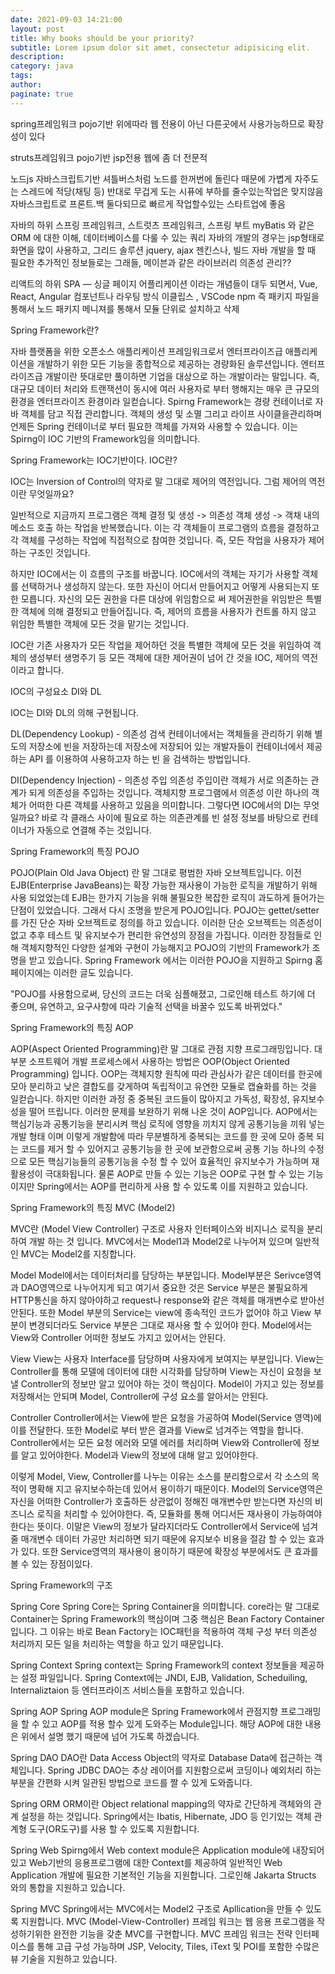 ```yaml
---
date: 2021-09-03 14:21:00
layout: post
title: Why books should be your priority?
subtitle: Lorem ipsum dolor sit amet, consectetur adipisicing elit.
description:
category: java
tags:
author:
paginate: true
---
```


spring프레임워크
pojo기반
위에따라 웹 전용이 아닌 다른곳에서 사용가능하므로 확장성이 있다

struts프레임워크
pojo기반
jsp전용
웹에 좀 더 전문적

노드js
자바스크립트기반
셔틀버스처럼 노드를 한꺼번에 돌린다
때문에 가볍게 자주도는 스레드에 적당(채팅 등)
반대로 무겁게 도는 시퓨에 부하를 줄수있는작업은 맞지않음
자바스크립트로 프론트.백 둘다되므로 빠르게 작업할수있는 스타트업에 좋음

자바의 하위
스프링 프레임워크, 스트럿츠 프레임워크, 스프링 부트
myBatis 와 같은 ORM 에 대한 이해, 데이터베이스를 다룰 수 있는 쿼리
자바의 개발의 경우는 jsp형태로 화면을 많이 사용하고, 그리드 솔루션 jquery, ajax
젠킨스나, 빌드
자바 개발을 할 때 필요한 추가적인 정보들로는 그래들, 메이븐과 같은 라이브러리 의존성 관리??

리액트의 하위
SPA — 싱글 페이지 어플리케이션 이라는 개념들이 대두 되면서, Vue, React, Angular
컴포넌트나 라우팅 방식
이클립스 , VSCode
npm 즉 패키지 파일을 통해서 노드 패키지 메니져를 통해서 모듈 단위로 설치하고 삭제

Spring Framework란?

자바 플랫폼을 위한 오픈소스 애플리케이션 프레임워크로서 엔터프라이즈급 애플리케이션을 개발하기 위한 모든 기능을 종합적으로 제공하는 경량화된 솔루션입니다.
엔터프라이즈급 개발이란 뜻대로만 풀이하면 기업을 대상으로 하는 개발이라는 말입니다. 즉, 대규모 데이터 처리와 트랜잭션이 동시에 여러 사용자로 부터 행해지는 매우 큰 규모의 환경을 엔터프라이즈 환경이라 일컫습니다.
Spirng Framework는 경량 컨테이너로 자바 객체를 담고 직접 관리합니다. 객체의 생성 및 소멸 그리고 라이프 사이클을관리하며 언제든 Spring 컨테이너로 부터 필요한 객체를 가져와 사용할 수 있습니다.
이는 Spirng이 IOC 기반의 Framework임을 의미합니다.

Spring Framework는 IOC기반이다. IOC란?

IOC는 Inversion of Control의 약자로 말 그대로 제어의 역전입니다. 그럼 제어의 역전이란 무엇일까요?

일반적으로 지금까지 프로그램은
객체 결정 및 생성 -> 의존성 객체 생성 -> 객채 내의 메소드 호출 하는 작업을 반복했습니다.
이는 각 객체들이 프로그램의 흐름을 결정하고 각 객체를 구성하는 작업에 직접적으로 참여한 것입니다.
즉, 모든 작업을 사용자가 제어하는 구조인 것입니다.

하지만 IOC에서는 이 흐름의 구조를 바꿉니다. IOC에서의 객체는 자기가 사용할 객체를 선택하거나 생성하지 않는다. 또한 자신이 어디서 만들어지고 어떻게 사용되는지 또한 모릅니다. 자신의 모든 권한을 다른 대상에 위임함으로 써 제어권한을 위임받은 특별한 객체에 의해 결정되고 만들어집니다.
즉, 제어의 흐름을 사용자가 컨트롤 하지 않고 위임한 특별한 객체에 모든 것을 맡기는 것입니다.

IOC란 기존 사용자가 모든 작업을 제어하던 것을 특별한 객체에 모든 것을 위임하여 객체의 생성부터 생명주기 등 모든 객체에 대한 제어권이 넘어 간 것을 IOC, 제어의 역전 이라고 합니다.

IOC의 구성요소 DI와 DL

IOC는 DI와 DL의 의해 구현됩니다.

DL(Dependency Lookup) - 의존성 검색
컨테이너에서는 객체들을 관리하기 위해 별도의 저장소에 빈을 저장하는데 저장소에 저장되어 있는 개발자들이 컨테이너에서 제공하는 API 를 이용하여 사용하고자 하는 빈 을 검색하는 방법입니다.

DI(Dependency Injection) - 의존성 주입
의존성 주입이란 객체가 서로 의존하는 관계가 되게 의존성을 주입하는 것입니다. 객체지향 프로그램에서 의존성 이란 하나의 객체가 어떠한 다른 객체를 사용하고 있음을 의미합니다. 그렇다면 IOC에서의 DI는 무엇일까요?
바로 각 클래스 사이에 필요로 하는 의존관계를 빈 설정 정보를 바탕으로 컨테이너가 자동으로 연결해 주는 것입니다.

Spring Framework의 특징 POJO

POJO(Plain Old Java Object) 란 말 그대로 평범한 자바 오브젝트입니다.
이전 EJB(Enterprise JavaBeans)는 확장 가능한 재사용이 가능한 로직을 개발하기 위해 사용 되었었는데 EJB는 한가지 기능을 위해 불필요한 복잡한 로직이 과도하게 들어가는 단점이 있었습니다. 그래서 다시 조명을 받은게 POJO입니다. POJO는 gettet/setter를 가진 단순 자바 오브젝트로 정의를 하고 있습니다. 이러한 단순 오브젝트는 의존성이 없고 추후 테스트 및 유지보수가 편리한 유연성의 장점을 가집니다. 이러한 장점들로 인해 객체지향적인 다양한 설계와 구현이 가능해지고 POJO의 기반의 Framework가 조명을 받고 있습니다.
Spring Framework 에서는 이러한 POJO을 지원하고 Spirng 홈페이지에는 이러한 글도 있습니다.

"POJO를 사용함으로써, 당신의 코드는 더욱 심플해졌고, 그로인해 테스트 하기에 더 좋으며, 유연하고, 요구사항에 따라 기술적 선택을 바꿀수 있도록 바뀌었다."

Spring Framework의 특징 AOP

AOP(Aspect Oriented Programming)란 말 그대로 관점 지향 프로그래밍입니다.
대부분 소프트웨어 개발 프로세스에서 사용하는 방법은 OOP(Object Oriented Programming) 입니다.
OOP는 객체지향 원칙에 따라 관심사가 같은 데이터를 한곳에 모아 분리하고 낮은 결합도를 갖게하여 독립적이고 유연한 모듈로 캡슐화를 하는 것을 일컫습니다. 하지만 이러한 과정 중 중복된 코드들이 많아지고 가독성, 확장성, 유지보수성을 떨어 뜨립니다. 이러한 문제를 보완하기 위해 나온 것이 AOP입니다.
AOP에서는 핵심기능과 공통기능을 분리시켜 핵심 로직에 영향을 끼치지 않게 공통기능을 끼워 넣는 개발 형태 이며 이렇게 개발함에 따라 무분별하게 중복되는 코드를 한 곳에 모아 중복 되는 코드를 제거 할 수 있어지고 공통기능을 한 곳에 보관함으로써 공통 기능 하나의 수정으로 모든 핵심기능들의 공통기능을 수정 할 수 있어 효율적인 유지보수가 가능하며 재활용성이 극대화됩니다.
물론 AOP로 만들 수 있는 기능은 OOP로 구현 할 수 있는 기능이지만 Spring에서는 AOP를 편리하게 사용 할 수 있도록 이를 지원하고 있습니다.

Spring Framework의 특징 MVC (Model2)

MVC란 (Model View Controller) 구조로 사용자 인터페이스와 비지니스 로직을 분리하여 개발 하는 것 입니다. MVC에서는 Model1과 Model2로 나누어져 있으며 일반적인 MVC는 Model2를 지칭합니다.

Model
Model에서는 데이터처리를 담당하는 부분입니다. Model부분은 Serivce영역과 DAO영역으로 나누어지게 되고 여기서 중요한 것은 Service 부분은 불필요하게 HTTP통신을 하지 않아야하고 request나 response와 같은 객체를 매개변수로 받아선 안된다. 또한 Model 부분의 Service는 view에 종속적인 코드가 없어야 하고 View 부분이 변경되더라도 Service 부분은 그대로 재사용 할 수 있어야 한다.
Model에서는 View와 Controller 어떠한 정보도 가지고 있어서는 안된다.

View
View는 사용자 Interface를 담당하며 사용자에게 보여지는 부분입니다. View는 Controller를 통해 모델에 데이터에 대한 시각화를 담당하며 View는 자신이 요청을 보낼 Controller의 정보만 알고 있어야 하는 것이 핵심이다.
Model이 가지고 있는 정보를 저장해서는 안되며 Model, Controller에 구성 요소를 알아서는 안된다.

Controller
Controller에서는 View에 받은 요청을 가공하여 Model(Service 영역)에 이를 전달한다. 또한 Model로 부터 받은 결과를 View로 넘겨주는 역할을 합니다. Controller에서는 모든 요청 에러와 모델 에러를 처리하며 View와 Controller에 정보를 알고 있어야한다.
Model과 View의 정보에 대해 알고 있어야한다.

이렇게 Model, View, Controller를 나누는 이유는 소스를 분리함으로서 각 소스의 목적이 명확해 지고 유지보수하는데 있어서 용이하기 때문이다. Model의 Service영역은 자신을 어떠한 Controller가 호출하든 상관없이 정해진 매개변수만 받는다면 자신의 비즈니스 로직을 처리할 수 있어야한다.
즉, 모듈화를 통해 어디서든 재사용이 가능하여야 한다는 뜻이다.
이말은 View의 정보가 달라지더라도 Controller에서 Service에 넘겨줄 매개변수 데이터 가공만 처리하면 되기 때문에 유지보수 비용을 절감 할 수 있는 효과가 있다. 또한 Service영역의 재사용이 용이하기 때문에 확장성 부분에서도 큰 효과를 볼 수 있는 장점이있다.

Spring Framework의 구조

Spring Core
Spring Core는 Spring Container을 의미합니다. core라는 말 그대로 Container는 Spring Framework의 핵심이며 그중 핵심은 Bean Factory Container입니다. 그 이유는 바로 Bean Factory는 IOC패턴을 적용하여 객체 구성 부터 의존성 처리까지 모든 일을 처리하는 역할을 하고 있기 때문입니다.

Spring Context
Spring context는 Spring Framework의 context 정보들을 제공하는 설정 파일입니다. Spring Context에는 JNDI, EJB, Validation, Scheduiling, Internaliztaion 등 엔터프라이즈 서비스들을 포함하고 있습니다.

Spring AOP
Spring AOP module은 Spring Framework에서 관점지향 프로그래밍을 할 수 있고 AOP를 적용 할수 있게 도와주는 Module입니다. 해당 AOP에 대한 내용은 위에서 설명 했기 때문에 넘어 가도록 하겠습니다.

Spring DAO
DAO란 Data Access Object의 약자로 Database Data에 접근하는 객체입니다. Spring JDBC DAO는 추상 레이어를 지원함으로써 코딩이나 예외처리 하는 부분을 간편화 시켜 일관된 방법으로 코드를 짤 수 있게 도와줍니다.

Spring ORM
ORM이란 Object relational mapping의 약자로 간단하게 객체와의 관계 설정을 하는 것입니다. Spring에서는 Ibatis, Hibernate, JDO 등 인기있는 객체 관계형 도구(OR도구)를 사용 할 수 있도록 지원합니다.

Spring Web
Spirng에서 Web context module은 Application module에 내장되어 있고 Web기반의 응용프로그램에 대한 Context를 제공하여 일반적인 Web Application 개발에 필요한 기본적인 기능을 지원합니다. 그로인해 Jakarta Structs 와의 통합을 지원하고 있습니다.

Spring MVC
Spring에서는 MVC에서는 Model2 구조로 Apllication을 만들 수 있도록 지원합니다. MVC (Model-View-Controller) 프레임 워크는 웹 응용 프로그램을 작성하기위한 완전한 기능을 갖춘 MVC를 구현합니다. MVC 프레임 워크는 전략 인터페이스를 통해 고급 구성 가능하며 JSP, Velocity, Tiles, iText 및 POI를 포함한 수많은 뷰 기술을 지원하고 있습니다.
